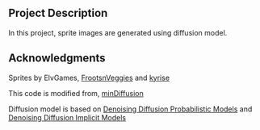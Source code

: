 ## Project Description

In this project, sprite images are generated using diffusion model.

## Acknowledgments

Sprites by ElvGames, [FrootsnVeggies](https://zrghr.itch.io/froots-and-veggies-culinary-pixels) and [kyrise](https://kyrise.itch.io/)

This code is modified from, [minDiffusion](https://github.com/cloneofsimo/minDiffusion)

Diffusion model is based on [Denoising Diffusion Probabilistic Models](https://arxiv.org/abs/2006.11239) and [Denoising Diffusion Implicit Models](https://arxiv.org/abs/2010.02502)
